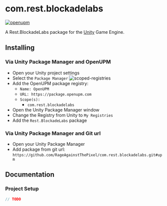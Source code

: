 # com.rest.blockadelabs

[![openupm](https://img.shields.io/npm/v/com.rest.blockadelabs?label=openupm&registry_uri=https://package.openupm.com)](https://openupm.com/packages/com.rest.blockadelabs/)

A Rest.BlockadeLabs package for the [Unity](https://unity.com/) Game Engine.

## Installing

### Via Unity Package Manager and OpenUPM

- Open your Unity project settings
- Select the `Package Manager`
![scoped-registries](https://github.com/RageAgainstThePixel/com.rest.blockadelabs/raw/main/Rest.BlockadeLabs/Packages/com.rest.blockadelabs/Documentation~/images/package-manager-scopes.png)
- Add the OpenUPM package registry:
  - `Name: OpenUPM`
  - `URL: https://package.openupm.com`
  - `Scope(s):`
    - `com.rest.blockadelabs`
- Open the Unity Package Manager window
- Change the Registry from Unity to `My Registries`
- Add the `Rest.BlockadeLabs` package

### Via Unity Package Manager and Git url

- Open your Unity Package Manager
- Add package from git url: `https://github.com/RageAgainstThePixel/com.rest.blockadelabs.git#upm`

## Documentation

### Project Setup

```csharp
// TODO
```
